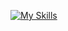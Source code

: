[![My Skills](https://skillicons.dev/icons?i=html,css,sass,tailwindcss,javascript,typescript,react,nextjs,nodejs,expressjs,java,go,mongodb,postgresql,firebase,git,nginx,npm,yarn,redis,figma&theme=dark)](https://skillicons.dev)
